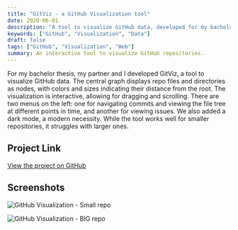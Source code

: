 ```yaml
---
title: "GitViz - a GitHub Visualization tool"
date: 2020-06-01
description: "A tool to visualize GitHub data, developed for my bachelor thesis."
keywords: ["GitHub", "Visualization", "Data"]
draft: false
tags: ["GitHub", "Visualization", "Web"]
summary: An interactive tool to visualize GitHub repositories.
---
```


For my bachelor thesis, my partner and I developed GitViz, a tool to visualize GitHub data. The central graph displays repo files and directories as nodes, with colors and sizes indicating their distance from the root. The visualization is interactive, allowing for dragging and scrolling. There are two menus on the left: one for navigating commits and viewing the file tree at different points in time, and another for viewing issues. We also added a dark mode, a modern necessity. While the tool works well for smaller repositories, it struggles with larger ones.

## Project Link
[View the project on GitHub](https://github.com/christian-stj/Visualizing-GitHub)

## Screenshots
![GitHub Visualization - Small repo](/img/gitviz1.png)

![GitHub Visualization - BIG repo](/img/gitviz2.png)
